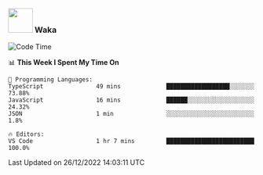 ### <img src="https://media.giphy.com/media/VgCDAzcKvsR6OM0uWg/giphy.gif" width="50"> Waka

  <!--START_SECTION:waka-->
![Code Time](http://img.shields.io/badge/Code%20Time-1%2C138%20hrs%2038%20mins-blue)

📊 **This Week I Spent My Time On** 

```text
💬 Programming Languages: 
TypeScript               49 mins             ██████████████████░░░░░░░   73.88% 
JavaScript               16 mins             ██████░░░░░░░░░░░░░░░░░░░   24.32% 
JSON                     1 min               ░░░░░░░░░░░░░░░░░░░░░░░░░   1.8%

🔥 Editors: 
VS Code                  1 hr 7 mins         █████████████████████████   100.0%

```


 Last Updated on 26/12/2022 14:03:11 UTC
<!--END_SECTION:waka-->

